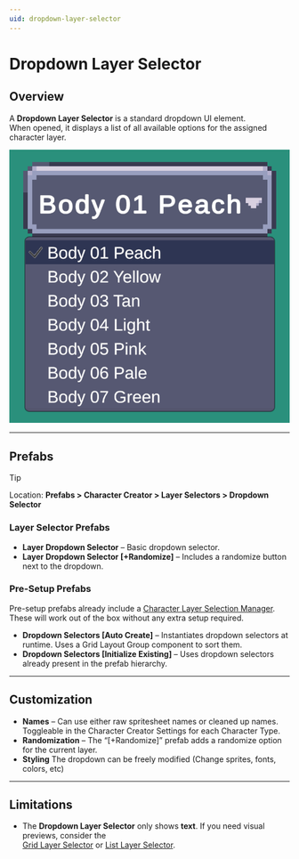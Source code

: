 ```yaml
---
uid: dropdown-layer-selector
---
```


# Dropdown Layer Selector

## Overview

A **Dropdown Layer Selector** is a standard dropdown UI element.  
When opened, it displays a list of all available options for the assigned character layer.

![Dropdown Layer Selector](/images/dropdown-layer-selector.png)

---

## Prefabs

> [!TIP]
> Location: **Prefabs > Character Creator > Layer Selectors > Dropdown Selector**

### Layer Selector Prefabs
- **Layer Dropdown Selector** – Basic dropdown selector.  
- **Layer Dropdown Selector [+Randomize]** – Includes a randomize button next to the dropdown.  

### Pre-Setup Prefabs
Pre-setup prefabs already include a [Character Layer Selection Manager](xref:layer-selector-setup#character-layer-selection-manager).  
These will work out of the box without any extra setup required.

- **Dropdown Selectors [Auto Create]** – Instantiates dropdown selectors at runtime. Uses a Grid Layout Group component to sort them.  
- **Dropdown Selectors [Initialize Existing]** – Uses dropdown selectors already present in the prefab hierarchy.  

---

## Customization

- **Names** – Can use either raw spritesheet names or cleaned up names. Toggleable in the Character Creator Settings for each Character Type.
- **Randomization** – The “[+Randomize]” prefab adds a randomize option for the current layer.  
- **Styling** The dropdown can be freely modified (Change sprites, fonts, colors, etc)  

---

## Limitations

- The **Dropdown Layer Selector** only shows **text**. If you need visual previews, consider the  
  [Grid Layer Selector](xref:grid-layer-selector) or [List Layer Selector](xref:list-layer-selector).